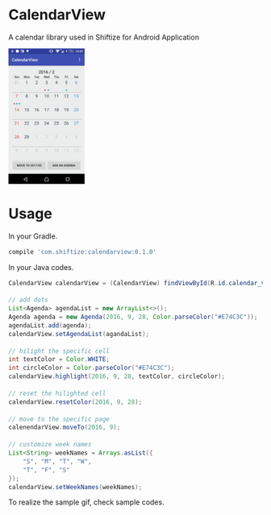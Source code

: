# CalendarView
A calendar library used in Shiftize for Android Application

<p>
    <img src="arts/example.gif" alt="example" width="30%"/>
</p>

# Usage
In your Gradle.
```gradle
compile 'com.shiftize:calendarview:0.1.0'
```

In your Java codes.
```java
CalendarView calendarView = (CalendarView) findViewById(R.id.calendar_view);

// add dots
List<Agenda> agendaList = new ArrayList<>();
Agenda agenda = new Agenda(2016, 9, 28, Color.parseColor("#E74C3C"));
agendaList.add(agenda);
calendarView.setAgendaList(agandaList);

// hilight the specific cell
int textColor = Color.WHITE;
int circleColor = Color.parseColor("#E74C3C");
calendarView.highlight(2016, 9, 28, textColor, circleColor);

// reset the hilighted cell
calendarView.resetColor(2016, 9, 28);

// move to the specific page
calenendarView.moveTo(2016, 9);

// customize week names
List<String> weekNames = Arrays.asList({
    "S", "M", "T", "W",
    "T", "F", "S"
});
calendarView.setWeekNames(weekNames);
```

To realize the sample gif, check sample codes.
